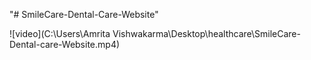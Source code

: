 "# SmileCare-Dental-Care-Website" 
 
![video](C:\Users\Amrita Vishwakarma\Desktop\healthcare\SmileCare-Dental-care-Website.mp4)
